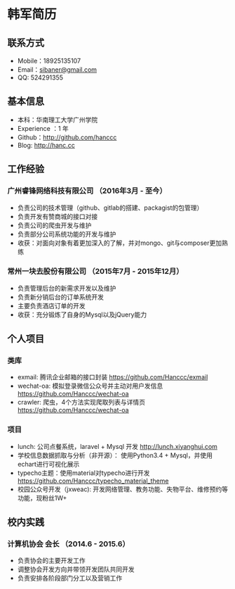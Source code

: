 # 韩军简历

## 联系方式
* Mobile：18925135107
* Email：sibaner@gmail.com
* QQ: 524291355

## 基本信息

* 本科：华南理工大学广州学院
* Experience ：1 年
* Github：<http://github.com/hanccc>
* Blog: <http://hanc.cc>

## 工作经验

### 广州睿锋网络科技有限公司 （2016年3月 - 至今）
* 负责公司的技术管理（github、gitlab的搭建、packagist的包管理）
* 负责开发有赞商城的接口对接
* 负责公司的爬虫开发与维护
* 负责部分公司系统功能的开发与维护
* 收获：对面向对象有着更加深入的了解，并对mongo、git与composer更加熟练

### 常州一块去股份有限公司 （2015年7月 - 2015年12月）
* 负责管理后台的新需求开发以及维护
* 负责新分销后台的订单系统开发
* 主要负责酒店订单的开发
* 收获：充分锻炼了自身的Mysql以及jQuery能力

## 个人项目

### 类库
* exmail: 腾讯企业邮箱的接口封装 <https://github.com/Hanccc/exmail>
* wechat-oa: 模拟登录微信公众号并主动对用户发信息 <https://github.com/Hanccc/wechat-oa>
* crawler: 爬虫，4个方法实现爬取列表与详情页 <https://github.com/Hanccc/wechat-oa>

### 项目
* lunch: 公司点餐系统，laravel + Mysql 开发 <http://lunch.xiyanghui.com>
* 学校信息数据抓取与分析（非开源）： 使用Python3.4 + Mysql，并使用echart进行可视化展示
* typecho主题：使用material对typecho进行开发 <https://github.com/Hanccc/typecho_material_theme>
* 校园公众号开发（jxweac): 开发网络管理、教务功能、失物平台、维修预约等功能，现粉丝1W+

## 校内实践

### 计算机协会 会长 （2014.6 - 2015.6）
* 负责协会的主要开发工作
* 调整协会开发方向并带领开发团队共同开发
* 负责安排各阶段部门分工以及营销工作

